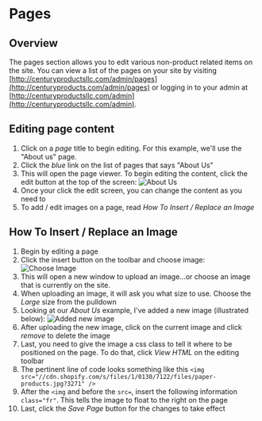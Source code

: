 # Pages #

## Overview ##

The pages section allows you to edit various non-product related items on the site. You can view a list of the pages on your site by visiting [http://centuryproductsllc.com/admin/pages](http://centuryproducts.com/admin/pages) or logging in to your admin at [http://centuryproductsllc.com/admin](http://centuryproductsllc.com/admin).

## Editing page content ##

1. Click on a *page* title to begin editing. For this example, we'll use the "About us" page.
2. Click the *blue* link on the list of pages that says "About Us"
3. This will open the page viewer. To begin editing the content, click the edit button at the top of the screen: ![About Us][one]
4. Once your click the edit screen, you can change the content as you need to
5. To add / edit images on a page, read *How To Insert / Replace an Image*

## How To Insert / Replace an Image ##

1. Begin by editing a page
2. Click the insert button on the toolbar and choose image: ![Choose Image][two]
3. This will open a new window to upload an image...or choose an image that is currently on the site.
4. When uploading an image, it will ask you what size to use. Choose the *Large* size from the pulldown
5. Looking at our *About Us* example, I've added a new image (illustrated below): ![Added new image][three]
6. After uploading the new image, click on the current image and click *remove* to delete the image
7. Last, you need to give the image a css class to tell it where to be positioned on the page. To do that, click *View HTML* on the editing toolbar
8. The pertinent line of code looks something like this `<img src="//cdn.shopify.com/s/files/1/0130/7122/files/paper-products.jpg?3271" />`
9. After the `<img` and before the `src=`, insert the following information `class="fr"`. This tells the image to float to the right on the page
10. Last, click the *Save Page* button for the changes to take effect


[one]: {MEDIA_DIR}about-us-shot.png
[two]: {MEDIA_DIR}choose-image.png
[three]: {MEDIA_DIR}added-image.png